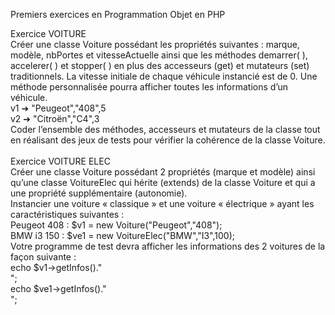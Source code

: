 Premiers exercices en Programmation Objet en PHP

Exercice VOITURE<br>
Créer une classe Voiture possédant les propriétés suivantes : marque, modèle, nbPortes et vitesseActuelle ainsi que les méthodes demarrer( ), accelerer( ) et stopper( ) en plus des accesseurs (get) et mutateurs (set) traditionnels. La vitesse initiale de chaque véhicule instancié est de 0. Une méthode personnalisée pourra afficher toutes les informations d’un véhicule.<br>
v1 ➔ "Peugeot","408",5<br>
v2 ➔ "Citroën","C4",3<br>
Coder l’ensemble des méthodes, accesseurs et mutateurs de la classe tout en réalisant des jeux de tests pour vérifier la cohérence de la classe Voiture. <br>
<br>
Exercice VOITURE ELEC<br>
Créer une classe Voiture possédant 2 propriétés (marque et modèle) ainsi qu’une classe VoitureElec qui hérite (extends) de la classe Voiture et qui a une propriété supplémentaire (autonomie).<br>
Instancier une voiture « classique » et une voiture « électrique » ayant les caractéristiques suivantes :<br>
Peugeot 408 : $v1 = new Voiture("Peugeot","408");<br>
BMW i3 150 : $ve1 = new VoitureElec("BMW","I3",100);<br>
Votre programme de test devra afficher les informations des 2 voitures de la façon suivante :<br>
echo $v1->getInfos()."<br/>";<br>
echo $ve1->getInfos()."<br/>";<br>


